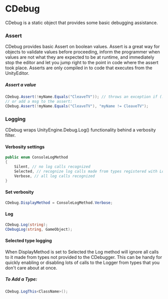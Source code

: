 # CDebug
CDebug is a static object that provides some basic debugging assistance.

### Assert
CDebug provides basic Assert on boolean values.  Assert is a great way for objects to validate values before proceeding, inform the programmer when values are not what they are expected to be at runtime, and immediately stop the editor and let you jump right to the point in code where the assert took place.  Asserts are only compiled in to code that executes from the UnityEditor.

##### Assert a value
```csharp
CDebug.Assert(!myName.Equals("CleaveTV")); // throws an exception if (!myName.Equals("CleaveTV"))
// or add a msg to the assert:
CDebug.Assert(!myName.Equals("CleaveTV"), "myName != CleaveTV");
```

### Logging
CDebug wraps UnityEngine.Debug.Log() functionality behind a verbosity filter.

#### Verbosity settings
```csharp
public enum ConsoleLogMethod
{
	Silent, // no log calls recognized
	Selected, // recognize log calls made from types registered with LogThis(type)
	Verbose, // all log calls recognized
}
```
#### Set verbosity
```csharp
CDebug.DisplayMethod = ConsoleLogMethod.Verbose;
```
#### Log
```csharp
CDebug.Log(string);
CDebugLog(string, GameObject);
```
#### Selected type logging
When DisplayMethod is set to Selected the Log method will ignore all calls to it made from types not provided to the CDebugger.  This can be handy for quickly enabling or disabling lots of calls to the Logger from types that you don't care about at once.
##### To Add a Type:
```csharp
CDebug.LogThis<ClassName>();
```